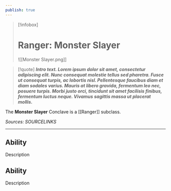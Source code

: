 ```yaml
---
publish: true
---
```

> [!infobox]
> # Ranger: Monster Slayer
> ![[Monster Slayer.png]]

> [!quote]
> **_Intro text. Lorem ipsum dolor sit amet, consectetur adipiscing elit. Nunc consequat molestie tellus sed pharetra. Fusce ut consequat turpis, ac lobortis nisl. Pellentesque faucibus diam et diam sodales varius. Mauris at libero gravida, fermentum leo nec, posuere turpis. Morbi justo orci, tincidunt sit amet facilisis finibus, fermentum luctus neque. Vivamus sagittis massa ut placerat mollis._**

The **Monster Slayer** Conclave is a [[Ranger]] subclass.

*Sources: SOURCELINKS*
***
## Ability
Description
## Ability
Description